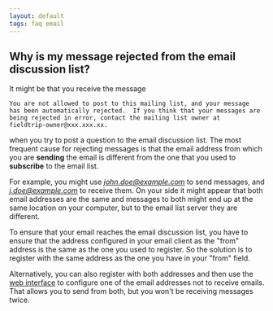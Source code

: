 ```yaml
---
layout: default
tags: faq email
---
```



## Why is my message rejected from the email discussion list?

It might be that you receive the message

    You are not allowed to post to this mailing list, and your message
    has been automatically rejected.  If you think that your messages are
    being rejected in error, contact the mailing list owner at
    fieldtrip-owner@xxx.xxx.xx.

when you try to post a question to the email discussion list. The most frequent cause for rejecting messages is that the email address from which you are **sending** the email is different from the one that you used to **subscribe** to the email list. 

For example, you might use *john.doe@example.com* to send messages, and *j.doe@example.com* to receive them. On your side it might appear that both email addresses are the same and messages to both might end up at the same location on your computer, but to the email list server they are different.

To ensure that your email reaches the email discussion list, you have to ensure that the address configured in your email client as the "from" address is the same as the one you used to register. So the solution is to register with the same address as the one you have in your "from" field. 

Alternatively, you can also register with both addresses and then use the [web interface](http://mailman.science.ru.nl/mailman/listinfo/fieldtrip) to configure one of the email  addresses not to receive emails. That allows you to send from both, but you won't be receiving messages twice.

 
